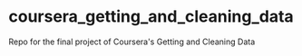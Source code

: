 # coursera_getting_and_cleaning_data
Repo for the final project of Coursera's Getting and Cleaning Data
